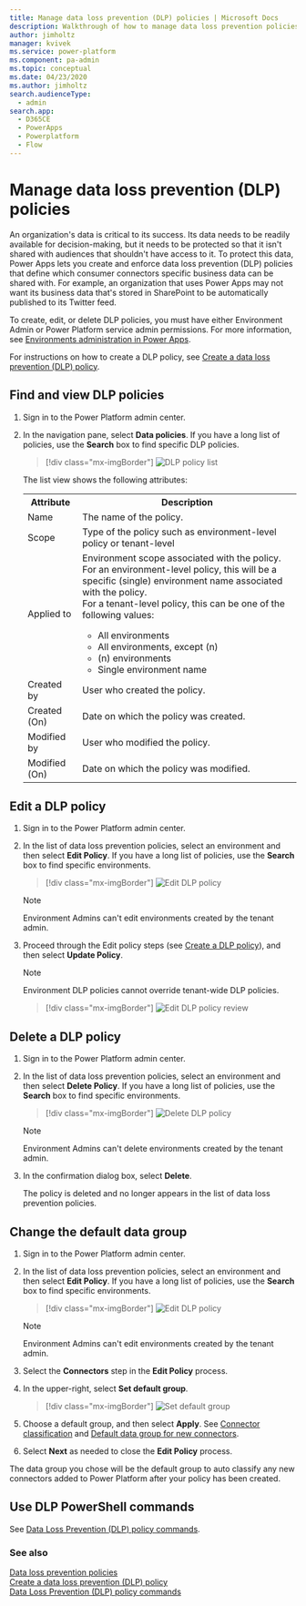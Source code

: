 ```yaml
---
title: Manage data loss prevention (DLP) policies | Microsoft Docs
description: Walkthrough of how to manage data loss prevention policies for Power Apps.
author: jimholtz
manager: kvivek
ms.service: power-platform
ms.component: pa-admin
ms.topic: conceptual
ms.date: 04/23/2020
ms.author: jimholtz
search.audienceType: 
  - admin
search.app:
  - D365CE
  - PowerApps
  - Powerplatform
  - Flow
---
```


# Manage data loss prevention (DLP) policies 
An organization's data is critical to its success. Its data needs to be readily available for decision-making, but it needs to be protected so that it isn't shared with audiences that shouldn't have access to it. To protect this data, Power Apps lets you create and enforce data loss prevention (DLP) policies that define which consumer connectors specific business data can be shared with. For example, an organization that uses Power Apps may not want its business data that's stored in SharePoint to be automatically published to its Twitter feed.

To create, edit, or delete DLP policies, you must have either Environment Admin or Power Platform service admin permissions. For more information, see [Environments administration in Power Apps](environments-administration.md).

For instructions on how to create a DLP policy, see [Create a data loss prevention (DLP) policy](create-dlp-policy.md).

## Find and view DLP policies

1. Sign in to the Power Platform admin center.

2. In the navigation pane, select **Data policies**. If you have a long list of policies, use the **Search** box to find specific DLP policies.

   > [!div class="mx-imgBorder"] 
   > ![DLP policy list](media/dlp-policy-list-view.png "DLP policy list")

   The list view shows the following attributes:

   <table style="width:100%">
   <tr>
   <th>Attribute</th>
   <th>Description</th>
   </tr>
   <tr>
   <td width="20%"> Name</td>
   <td width="80%"> The name of the policy. </td>
   </tr>
   <tr>
   <td width="20%"> Scope</td>
   <td width="80%"> Type of the policy such as environment-level policy or tenant-level </td>
   </tr>
   <tr>
   <td width="20%"> Applied to</td>
   <td width="80%"> Environment scope associated with the policy.<br />For an environment-level policy, this will be a specific (single) environment name associated with the policy. <br /> For a tenant-level policy, this can be one of the following values:<br /><ul><li>All environments</li><li>All environments, except (n)</li><li> (n) environments</li><li>Single environment name</li></ul> </td>
   </tr>
   <tr>
   <td width="20%"> Created by  </td>
   <td width="80%">   User who created the policy.   </td>
   </tr>
   <tr>
   <td width="20%"> Created (On) </td>
   <td width="80%"> Date on which the policy was created.  </td>
   </tr>
      <tr>
   <td width="20%"> Modified by  </td>
   <td width="80%">   User who modified the policy.   </td>
   </tr>
   <tr>
   <td width="20%"> Modified (On) </td>
   <td width="80%"> Date on which the policy was modified.  </td>
   </tr>
   </table>

## Edit a DLP policy

1. Sign in to the Power Platform admin center.

2. In the list of data loss prevention policies, select an environment and then select **Edit Policy**. If you have a long list of policies, use the **Search** box to find specific environments.

   > [!div class="mx-imgBorder"] 
   > ![Edit DLP policy](media/dlp-edit-policy.png "Edit DLP policy")

   > [!NOTE]
   > Environment Admins can't edit environments created by the tenant admin.

3. Proceed through the Edit policy steps (see [Create a DLP policy](create-dlp-policy.md)), and then select **Update Policy**.

   > [!NOTE]
   > Environment DLP policies cannot override tenant-wide DLP policies.

   > [!div class="mx-imgBorder"] 
   > ![Edit DLP policy review](media/dlp-edit-policy-review.png "Edit DLP policy review")

## Delete a DLP policy

1. Sign in to the Power Platform admin center.

2. In the list of data loss prevention policies, select an environment and then select **Delete Policy**. If you have a long list of policies, use the **Search** box to find specific environments.

   > [!div class="mx-imgBorder"] 
   > ![Delete DLP policy](media/dlp-delete-policy.png "Delete DLP policy")

   > [!NOTE]
   > Environment Admins can't delete environments created by the tenant admin.

3. In the confirmation dialog box, select **Delete**.

   The policy is deleted and no longer appears in the list of data loss prevention policies.

## Change the default data group

1. Sign in to the Power Platform admin center.

2. In the list of data loss prevention policies, select an environment and then select **Edit Policy**. If you have a long list of policies, use the **Search** box to find specific environments.

   > [!div class="mx-imgBorder"] 
   > ![Edit DLP policy](media/dlp-edit-policy.png "Edit DLP policy")

   > [!NOTE]
   > Environment Admins can't edit environments created by the tenant admin.

3. Select the **Connectors** step in the **Edit Policy** process.

4. In the upper-right, select **Set default group**.

   > [!div class="mx-imgBorder"] 
   > ![Set default group](media/dlp-edit-default-group.png "Set default group")

5. Choose a default group, and then select **Apply**. See [Connector classification](wp-data-loss-prevention.md#connector-classification) and [Default data group for new connectors](wp-data-loss-prevention.md#default-data-group-for-new-connectors).

6. Select **Next** as needed to close the **Edit Policy** process.

The data group you chose will be the default group to auto classify any new connectors added to Power Platform after your policy has been created. 

## Use DLP PowerShell commands
See [Data Loss Prevention (DLP) policy commands](powerapps-powershell.md#data-loss-prevention-dlp-policy-commands).

### See also
[Data loss prevention policies](wp-data-loss-prevention.md) <br />
[Create a data loss prevention (DLP) policy](create-dlp-policy.md) <br />
[Data Loss Prevention (DLP) policy commands](powerapps-powershell.md#data-loss-prevention-dlp-policy-commands)